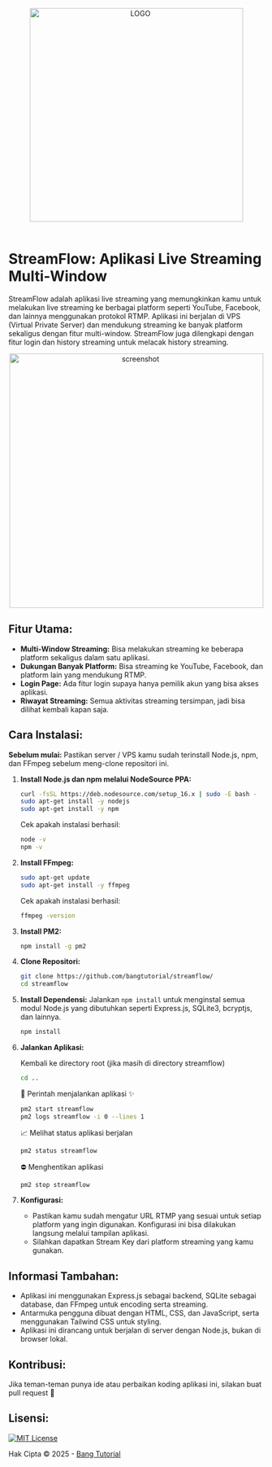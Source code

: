 <br>
<div align="center">
<img alt="LOGO" src="https://raw.githubusercontent.com/bangtutorial/streamflow/refs/heads/main/public/img/logo.png" width="420" height="auto" />
</div>
<br>



# StreamFlow: Aplikasi Live Streaming Multi-Window

StreamFlow adalah aplikasi live streaming yang memungkinkan kamu untuk melakukan live streaming ke berbagai platform seperti YouTube, Facebook, dan lainnya menggunakan protokol RTMP. Aplikasi ini berjalan di VPS (Virtual Private Server) dan mendukung streaming ke banyak platform sekaligus dengan fitur multi-window. StreamFlow juga dilengkapi dengan fitur login dan history streaming untuk melacak history streaming.
   <p align="center">
   <img alt="screenshot" src="https://raw.githubusercontent.com/bangtutorial/streamflow/refs/heads/main/public/img/screenshot.jpg" width="500px" height="auto" />
   </p>

## Fitur Utama:

* **Multi-Window Streaming:** Bisa melakukan streaming ke beberapa platform sekaligus dalam satu aplikasi.
* **Dukungan Banyak Platform:** Bisa streaming ke YouTube, Facebook, dan platform lain yang mendukung RTMP.
* **Login Page:** Ada fitur login supaya hanya pemilik akun yang bisa akses aplikasi.
* **Riwayat Streaming:** Semua aktivitas streaming tersimpan, jadi bisa dilihat kembali kapan saja.

## Cara Instalasi:

**Sebelum mulai:** Pastikan server / VPS kamu sudah terinstall Node.js, npm, dan FFmpeg sebelum meng-clone repositori ini.

1. **Install Node.js dan npm melalui NodeSource PPA:**

   ```bash
   curl -fsSL https://deb.nodesource.com/setup_16.x | sudo -E bash -
   sudo apt-get install -y nodejs
   sudo apt-get install -y npm
   ```
   Cek apakah instalasi berhasil:
   ```bash
   node -v
   npm -v
   ```

2. **Install FFmpeg:**

   ```bash
   sudo apt-get update
   sudo apt-get install -y ffmpeg
   ```
   Cek apakah instalasi berhasil:
   ```bash
   ffmpeg -version
   ```
   
3. **Install PM2:**

   ```bash
   npm install -g pm2
   ```

4. **Clone Repositori:**
   ```bash
   git clone https://github.com/bangtutorial/streamflow/
   cd streamflow
   ```

5. **Install Dependensi:**
   Jalankan `npm install` untuk menginstal semua modul Node.js yang dibutuhkan seperti Express.js, SQLite3, bcryptjs, dan lainnya.

   ```bash
   npm install
   ```

6. **Jalankan Aplikasi:**

   Kembali ke directory root (jika masih di directory streamflow)
   ```bash
   cd ..
   ```

   🚀 Perintah menjalankan aplikasi ✨
   ```bash
   pm2 start streamflow
   pm2 logs streamflow -i 0 --lines 1
   ```

   📈 Melihat status aplikasi berjalan
   ```bash
   pm2 status streamflow
   ```

   ⛔ Menghentikan aplikasi
   ```bash
   pm2 stop streamflow
   ```

8. **Konfigurasi:**
    * Pastikan kamu sudah mengatur URL RTMP yang sesuai untuk setiap platform yang ingin digunakan. Konfigurasi ini bisa dilakukan langsung melalui tampilan aplikasi.
    * Silahkan dapatkan Stream Key dari platform streaming yang kamu gunakan.

## Informasi Tambahan:

* Aplikasi ini menggunakan Express.js sebagai backend, SQLite sebagai database, dan FFmpeg untuk encoding serta streaming.
* Antarmuka pengguna dibuat dengan HTML, CSS, dan JavaScript, serta menggunakan Tailwind CSS untuk styling.
* Aplikasi ini dirancang untuk berjalan di server dengan Node.js, bukan di browser lokal.

## Kontribusi:

Jika teman-teman punya ide atau perbaikan koding aplikasi ini, silakan buat pull request 🤝

## Lisensi:

[![MIT License](https://img.shields.io/badge/License-MIT-green.svg)](https://github.com/bangtutorial/streamflow/blob/main/LICENSE)

Hak Cipta © 2025 - [Bang Tutorial](https://youtube.com/bangtutorial)
